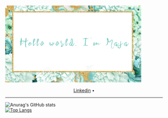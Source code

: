 ![alt text](https://github.com/majastamenic/majastamenic/blob/main/hi.png?raw=true)

<p align="center">
  <a href="https://www.linkedin.com/in/maja-stamenic-a47022207/">Linkedin</a> •
</p>

---

![Anurag's GitHub stats](https://github-readme-stats.vercel.app/api?username=majastamenic&show_icons=true&theme=vue)   
[![Top Langs](https://github-readme-stats.vercel.app/api/top-langs/?username=majastamenic)](https://github.com/majastamenic/github-readme-stats)

